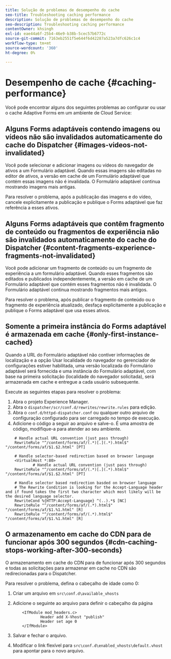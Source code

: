 ```yaml
---
title: Solução de problemas de desempenho do cache
seo-title: Troubleshooting caching performance
description: Solução de problemas de desempenho do cache
seo-description: Troubleshooting caching performance
contentOwner: khsingh
exl-id: eae44a6f-25b4-46e9-b38b-5cec57b6772c
source-git-commit: 7163eb2551f5e644f6d42287a523a7dfc626c1c4
workflow-type: tm+mt
source-wordcount: '360'
ht-degree: 0%

---
```


# Desempenho de cache {#caching-performance}

Você pode encontrar alguns dos seguintes problemas ao configurar ou usar o cache Adaptive Forms em um ambiente de Cloud Service:

## Alguns Forms adaptáveis contendo imagens ou vídeos não são invalidados automaticamente do cache do Dispatcher {#images-videos-not-invalidated}

Você pode selecionar e adicionar imagens ou vídeos do navegador de ativos a um Formulário adaptável. Quando essas imagens são editadas no editor de ativos, a versão em cache de um Formulário adaptável que contém essas imagens não é invalidada. O Formulário adaptável continua mostrando imagens mais antigas.

Para resolver o problema, após a publicação das imagens e do vídeo, cancele explicitamente a publicação e publique o Forms adaptável que faz referência a esses ativos.

## Alguns Forms adaptáveis que contêm fragmento de conteúdo ou fragmentos de experiência não são invalidados automaticamente do cache do Dispatcher {#content-fragments-experience-fragments-not-invalidated}

Você pode adicionar um fragmento de conteúdo ou um fragmento de experiência a um formulário adaptável. Quando esses fragmentos são editados e publicados independentemente, a versão em cache de um Formulário adaptável que contém esses fragmentos não é invalidada. O Formulário adaptável continua mostrando fragmentos mais antigos.

Para resolver o problema, após publicar o fragmento de conteúdo ou o fragmento de experiência atualizado, desfaça explicitamente a publicação e publique o Forms adaptável que usa esses ativos.

## Somente a primeira instância do Forms adaptável é armazenada em cache {#only-first-instance-cached}

Quando a URL do Formulário adaptável não contiver informações de localização e a opção Usar localidade do navegador no gerenciador de configurações estiver habilitada, uma versão localizada do Formulário adaptável será fornecida e uma instância do Formulário adaptável, com base na primeira solicitação (localidade do navegador solicitada), será armazenada em cache e entregue a cada usuário subsequente.

Execute as seguintes etapas para resolver o problema:

1. Abra o projeto Experience Manager.
1. Abra o `dispatcher/scr/conf.d/rewrites/rewrite.rules` para edição.
1. Abra o `conf.d/httpd-dispatcher.conf` ou qualquer outro arquivo de configuração configurado para ser carregado no tempo de execução.
1. Adicione o código a seguir ao arquivo e salve-o. É uma amostra de código, modifique-a para atender ao seu ambiente.

```shellscript
    # Handle actual URL convention (just pass through)
    RewriteRule "^/content/forms/af/(.*)[.](.*).html$" "/content/forms/af/$1.$2.html" [PT]
    
    # Handle selector-based redirection based on browser language
    <VirtualHost *:80>
            # Handle actual URL convention (just pass through)
    RewriteRule "^/content/forms/af/(.*)[.](.*).html$" "/content/forms/af/$1.$2.html" [PT]

    # Handle selector based redirection basded on browser language
    # The Rewrite Condition is looking for the Accept-Language header and if found takes the first two character which most likely will be the desired language selector.
    RewriteCond %{HTTP:Accept-Language} ^(..).*$ [NC]
    RewriteRule "^/content/forms/af/(.*).html$" "/content/forms/af/$1.%1.html" [R]
    RewriteRule "^/content/forms/af/(.*).html$" "/content/forms/af/$1.%1.html" [R]
```

## O armazenamento em cache do CDN para de funcionar após 300 segundos {#cdn-caching-stops-working-after-300-seconds}

O armazenamento em cache do CDN para de funcionar após 300 segundos e todas as solicitações para armazenar em cache no CDN são redirecionadas para o Dispatcher.

Para resolver o problema, defina o cabeçalho de idade como 0:

1. Criar um arquivo em `src\conf.d\available_vhosts`

1. Adicione o seguinte ao arquivo para definir o cabeçalho da página

   ```shellscript
       <IfModule mod_headers.c>
               Header add X-Vhost "publish"
               Header set age 0
       </IfModule>
   ```

1. Salvar e fechar o arquivo.
1. Modificar o link flexível para `src\conf.d\enabled_vhosts\default.vhost` para apontar para o novo arquivo.

